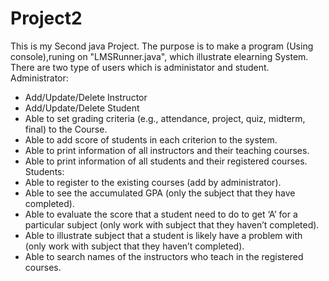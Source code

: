 # Project2
This is my Second java Project. The purpose is to make a program (Using console),runing on "LMSRunner.java", which illustrate elearning System.
There are two type of users which is administator and student.
Administrator:
- Add/Update/Delete Instructor
- Add/Update/Delete Student
- Able to set grading criteria (e.g., attendance, project, quiz, midterm, final) to the Course.
- Able to add score of students in each criterion to the system.
- Able to print information of all instructors and their teaching courses.
- Able to print information of all students and their registered courses.
Students:
- Able to register to the existing courses (add by administrator).
- Able to see the accumulated GPA (only the subject that they have completed).
- Able to evaluate the score that a student need to do to get  ‘A’ for a particular subject (only work with subject that they haven’t completed).
- Able to illustrate subject that a student is likely have a problem with (only work with subject that they haven’t completed).
- Able to search names of the instructors who teach in the registered courses.
